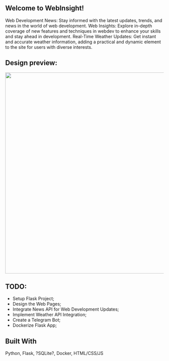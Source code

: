
<!-- ABOUT THE PROJECT -->
## Welcome to WebInsight! 

Web Development News: Stay informed with the latest updates, trends, and news in the world of web development.
Web Insights: Explore in-depth coverage of new features and techniques in webdev to enhance your skills and stay ahead in development.
Real-Time Weather Updates: Get instant and accurate weather information, adding a practical and dynamic element to the site for users with diverse interests.

## Design preview: 

<img src="https://github.com/MagnificentFive/WebInsight/assets/18147292/3b3e4d21-7914-48de-9e6e-3e1dcc5a5903" width="640">

## TODO:
<ul>
    <li>Setup Flask Project;</li>
    <li>Design the Web Pages;</li>
    <li>Integrate News API for Web Development Updates;</li>
    <li>Implement Weather API Integration;</li>
    <li>Create a Telegram Bot;</li>
    <li>Dockerize Flask App;</li>
</ul>


## Built With
 Python, Flask, ?SQLite?, Docker, HTML/CSS/JS
